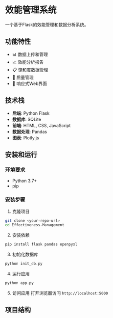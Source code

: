 # 效能管理系统

一个基于Flask的效能管理和数据分析系统。

## 功能特性

- 📊 数据上传和管理
- 📈 效能分析报告
- 📋 饱和度数据管理
- 🎯 质量管理
- 📱 响应式Web界面

## 技术栈

- **后端**: Python Flask
- **数据库**: SQLite
- **前端**: HTML, CSS, JavaScript
- **数据处理**: Pandas
- **图表**: Plotly.js

## 安装和运行

### 环境要求

- Python 3.7+
- pip

### 安装步骤

1. 克隆项目
```bash
git clone <your-repo-url>
cd Effectiveness-Management
```

2. 安装依赖
```bash
pip install flask pandas openpyxl
```

3. 初始化数据库
```bash
python init_db.py
```

4. 运行应用
```bash
python app.py
```

5. 访问应用
打开浏览器访问 `http://localhost:5000`

## 项目结构